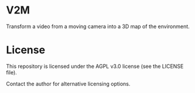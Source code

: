 # V2M

Transform a video from a moving camera into a 3D map of the environment.

# License

This repository is licensed under the AGPL v3.0 license (see the LICENSE file).

Contact the author for alternative licensing options.
